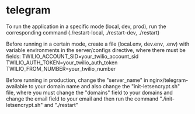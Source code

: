 # telegram

To run the application in a specific mode (local, dev, prod), run the corresponding command (./restart-local, ./restart-dev, ./restart)

Before running in a certain mode, create a file (local.env, dev.env, .env) with variable environments in the server/configs directive, where there must be fields:
TWILIO_ACCOUNT_SID=your_twilio_account_sid
TWILIO_AUTH_TOKEN=your_twilio_auth_token
TWILIO_FROM_NUMBER=your_twilio_number

Before running in production, change the "server_name" in nginx/telegram-available to your domain name and also change the "init-letsencrypt.sh" file, where you must change the "domains" field to your domains and change the email field to your email and then run the command "./init-letsencrypt.sh" and "./restart"